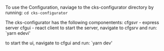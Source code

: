 
To use the Configuration, naviage to the cks-configurator directory by running:
`cd cks-configurator`

The cks-configurator has the following componentents:
cfgsvr - express server
cfgui - react client
to start the server, navigate to cfgsrv and run:
`yarn edevi'

to start the ui, navigate to cfgui and run:
`yarn dev'

